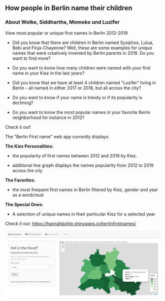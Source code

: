## How people in Berlin name their children

### About Wolke, Siddhartha, Momoko und Luzifer

View most popular or unique first names in Berlin 2012-2019

+ Did you know that there are children in Berlin named Sysiphos, Lulua, Bebi and Finja-Chayenne? Well, these are some examples for unique names that were creatively invented by Berlin parents in 2018. Do you want to find more?

+ Do you want to know how many children were named with *your* first name in your Kiez in the last years?

+ Did you know that we have at least 4 children named "Luzifer" living in Berlin - all named in either 2017 or 2018, but all across the city?

+ Do you want to know if your name is trendy or if its popularity is declining?

+ Do you want to know the most popular names in your favorite Berlin neighborhood for instance in 2012?

Check it out!

The "Berlin First name" web app currently displays

**The Kiez Personalities:**

-   the popularity of first names between 2012 and 2019 by Kiez.

-   additional line graph displays the names popularity from 2012 to 2019 across the city

**The Favorites:**

-   the most frequent first names in Berlin filtered by Kiez, gender and year as a wordcloud

**The Special Ones:**

-   A selection of unique names in their particular Kiez for a selected year

Check it out: <https://hannahbohle.shinyapps.io/berlinfirstnames/>

![screenshot](fig/screenshot_map.png)
